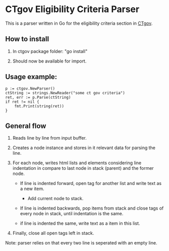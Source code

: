 # CTgov Eligibility Criteria Parser
This is a parser written in Go for the eligibility criteria section in [CTgov]([url](https://clinicaltrials.gov/)).

## How to install
    
1. In ctgov package folder: "go install"

2. Should now be available for import.

## Usage example:
    p := ctgov.NewParser()
    ctString := strings.NewReader("some ct gov criteria")
    ret, err := p.Parse(ctString)
    if ret != nil {
        fmt.Print(string(ret))
    }
    

## General flow

1. Reads line by line from input buffer.

2. Creates a node instance and stores in it relevant data for parsing the line.

3. For each node, writes html lists and elements considering line indentation in compare to last node in stack (parent) and the former node.

    - If line is indented forward, open tag for another list and write text as a new item.

        - Add current node to stack.

    - If line is indented backwards, pop items from stack and close tags of every node in stack, until indentation is the same.

    - if line is indented the same, write text as a item in this list.

5. Finally, close all open tags left in stack.

Note: parser relies on that every two line is seperated with an empty line.
